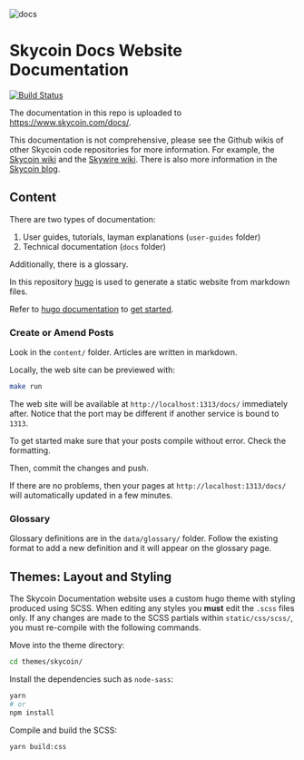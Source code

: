 ![docs](https://user-images.githubusercontent.com/8619106/56056146-02264800-5d79-11e9-8483-1c891c3c49f4.png)

# Skycoin Docs Website Documentation

[![Build Status](https://travis-ci.com/SkycoinProject/docs.svg?branch=master)](https://travis-ci.com/SkycoinProject/docs)

The documentation in this repo is uploaded to https://www.skycoin.com/docs/.

This documentation is not comprehensive, please see the Github wikis of other Skycoin code repositories for more information.
For example, the [Skycoin wiki](https://github.com/SkycoinProject/skycoin/wiki) and the [Skywire wiki](https://github.com/SkycoinProject/skywire/wiki).
There is also more information in the [Skycoin blog](https://www.skycoin.com/blog/).

## Content

There are two types of documentation:

1. User guides, tutorials, layman explanations (`user-guides` folder)
2. Technical documentation (`docs` folder)

Additionally, there is a glossary.

In this repository [hugo](https://gohugo.io/) is used to generate a static website from markdown files.

Refer to [hugo documentation](https://gohugo.io) to [get started](https://gohugo.io/getting-started/quick-start/).

### Create or Amend Posts

Look in the `content/` folder.  Articles are written in markdown.

Locally, the web site can be previewed with:

```sh
make run
```

The web site will be available at `http://localhost:1313/docs/` immediately after. Notice that the port may be different if another service is bound to `1313`.

To get started make sure that your posts compile without error. Check the formatting.

Then, commit the changes and push.

If there are no problems, then your pages at `http://localhost:1313/docs/` will automatically updated in a few minutes.

### Glossary

Glossary definitions are in the `data/glossary/` folder. Follow the existing format to add a new definition and it will
appear on the glossary page.

## Themes: Layout and Styling

The Skycoin Documentation website uses a custom hugo theme with styling produced using SCSS.
When editing any styles you **must** edit the `.scss` files only.
If any changes are made to the SCSS partials within `static/css/scss/`,
you must re-compile with the following commands.

Move into the theme directory:

```sh
cd themes/skycoin/
```

Install the dependencies such as `node-sass`:

```sh
yarn
# or
npm install
```

Compile and build the SCSS:

```sh
yarn build:css
```
